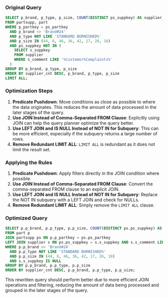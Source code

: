 ### Original Query
```sql
SELECT p_brand, p_type, p_size, COUNT(DISTINCT ps_suppkey) AS supplier_cnt 
FROM partsupp, part 
WHERE p_partkey = ps_partkey 
  AND p_brand <> 'Brand#24' 
  AND p_type NOT LIKE 'STANDARD BURNISHED%' 
  AND p_size IN (44, 6, 46, 36, 42, 17, 26, 18) 
  AND ps_suppkey NOT IN (
    SELECT s_suppkey 
    FROM supplier 
    WHERE s_comment LIKE '%Customer%Complaints%'
  ) 
GROUP BY p_brand, p_type, p_size 
ORDER BY supplier_cnt DESC, p_brand, p_type, p_size 
LIMIT ALL;
```

### Optimization Steps

1. **Predicate Pushdown**: Move conditions as close as possible to where the data originates. This reduces the amount of data processed in the later stages of the query.
2. **Use JOIN Instead of Comma-Separated FROM Clause**: Explicitly using JOIN can help the query planner optimize the query better.
3. **Use LEFT JOIN and IS NULL Instead of NOT IN for Subquery**: This can be more efficient, especially if the subquery returns a large number of rows.
4. **Remove Redundant LIMIT ALL**: `LIMIT ALL` is redundant as it does not limit the result set.

### Applying the Rules

1. **Predicate Pushdown**: Apply filters directly in the JOIN condition where possible.
2. **Use JOIN Instead of Comma-Separated FROM Clause**: Convert the comma-separated FROM clause to an explicit JOIN.
3. **Use LEFT JOIN and IS NULL Instead of NOT IN for Subquery**: Replace the NOT IN subquery with a LEFT JOIN and check for NULLs.
4. **Remove Redundant LIMIT ALL**: Simply remove the `LIMIT ALL` clause.

### Optimized Query
```sql
SELECT p.p_brand, p.p_type, p.p_size, COUNT(DISTINCT ps.ps_suppkey) AS supplier_cnt 
FROM part p
JOIN partsupp ps ON p.p_partkey = ps.ps_partkey 
LEFT JOIN supplier s ON ps.ps_suppkey = s.s_suppkey AND s.s_comment LIKE '%Customer%Complaints%'
WHERE p.p_brand <> 'Brand#24' 
  AND p.p_type NOT LIKE 'STANDARD BURNISHED%' 
  AND p.p_size IN (44, 6, 46, 36, 42, 17, 26, 18) 
  AND s.s_suppkey IS NULL
GROUP BY p.p_brand, p.p_type, p.p_size 
ORDER BY supplier_cnt DESC, p.p_brand, p.p_type, p.p_size;
```

This rewritten query should perform better due to more efficient JOIN operations and filtering, reducing the amount of data being processed and grouped in the later stages of the query.